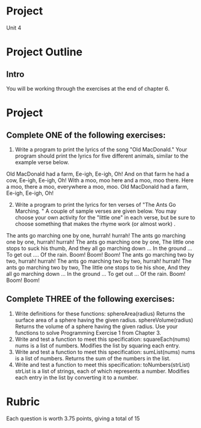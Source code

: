 # Project

Unit 4

# Project Outline #

## Intro ##

You will be working through the exercises at the end of chapter 6. 

# Project #

## Complete ONE of the following exercises: ##
1. Write a program to print the lyrics of the song "Old MacDonald." Your
program should print the lyrics for five different animals, similar to the
example verse below.

Old MacDonald had a farm, Ee-igh, Ee-igh, Oh!
And on that farm he had a cow, Ee-igh, Ee-igh, Oh!
With a moo, moo here and a moo, moo there.
Here a moo, there a moo, everywhere a moo, moo.
Old MacDonald had a farm, Ee-igh, Ee-igh, Oh!

2. Write a program to print the lyrics for ten verses of "The Ants Go Marching.
" A couple of sample verses are given below. You may choose your own
activity for the "little one" in each verse, but be sure to choose something
that makes the rhyme work (or almost work) .

The ants go marching one by one, hurrah! hurrah!
The ants go marching one by one, hurrah! hurrah!
The ants go marching one by one,
The little one stops to suck his thumb,
And they all go marching down ...
In the ground ...
To get out ....
Of the rain.
Boom! Boom! Boom!
The ants go marching two by two, hurrah! hurrah!
The ants go marching two by two, hurrah! hurrah!
The ants go marching two by two,
The little one stops to tie his shoe,
And they all go marching down ...
In the ground ...
To get out ...
Of the rain.
Boom! Boom! Boom!

## Complete THREE of the following exercises: ##

1. Write definitions for these functions:
sphereArea(radius)  Returns the surface area of a sphere having the
given radius.
sphereVolume(radius)   Returns the volume of a sphere having the given
radius.
Use your functions to solve Programming Exercise 1 from Chapter 3.
2. Write and test a function to meet this specification:
squareEach(nums) nums is a list of numbers. Modifies the list by squaring
each entry.
3. Write and test a function to meet this specification:
sumList(nums) nums is a list of numbers. Returns the sum of the numbers
in the list.
4. Write and test a function to meet this specification:
toNumbers(strList) strList is a list of strings, each of which represents
a number. Modifies each entry in the list by converting it to a number.

# Rubric #

Each question is worth 3.75 points, giving a total of 15 


